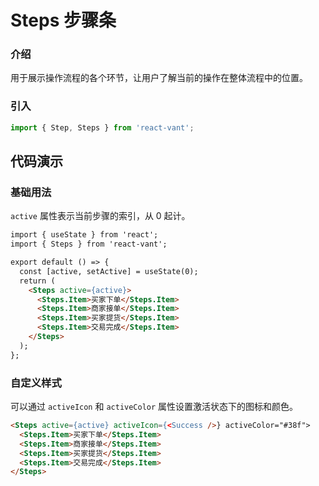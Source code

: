 # Steps 步骤条

### 介绍

用于展示操作流程的各个环节，让用户了解当前的操作在整体流程中的位置。

### 引入

```js
import { Step, Steps } from 'react-vant';
```

## 代码演示

### 基础用法

`active` 属性表示当前步骤的索引，从 0 起计。

```html
import { useState } from 'react';
import { Steps } from 'react-vant';

export default () => {
  const [active, setActive] = useState(0);
  return (
    <Steps active={active}>
      <Steps.Item>买家下单</Steps.Item>
      <Steps.Item>商家接单</Steps.Item>
      <Steps.Item>买家提货</Steps.Item>
      <Steps.Item>交易完成</Steps.Item>
    </Steps>
  );
};
```

### 自定义样式

可以通过 `activeIcon` 和 `activeColor` 属性设置激活状态下的图标和颜色。

```html
<Steps active={active} activeIcon={<Success />} activeColor="#38f">
  <Steps.Item>买家下单</Steps.Item>
  <Steps.Item>商家接单</Steps.Item>
  <Steps.Item>买家提货</Steps.Item>
  <Steps.Item>交易完成</Steps.Item>
</Steps>
```
